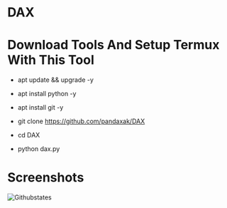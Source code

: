 # DAX

# Download Tools And Setup Termux With This Tool

- apt update && upgrade -y

- apt install python -y

- apt install git -y

- git clone https://github.com/pandaxak/DAX

- cd DAX

- python dax.py

# Screenshots
![Githubstates](https://github.com/pandaxak/DAX/blob/main/IMG_20220210_191259.jpg)
